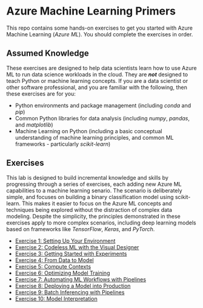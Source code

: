 # Azure Machine Learning Primers

This repo contains some hands-on exercises to get you started with Azure Machine Learning (*Azure ML*). You should complete the exercises in order.

## Assumed Knowledge

These exercises are designed to help data scientists learn how to use Azure ML to run data science workloads in the cloud. They are ***not*** designed to teach Python or machine learning concepts. If you are a data scientist or other software professional, and you are familiar with the following, then these exercises are for you:

- Python environments and package management (including *conda* and *pip*)
- Common Python libraries for data analysis (including *numpy*, *pandas*, and *matplotlib*)
- Machine Learning on Python (including a basic conceptual understanding of machine learning principles, and common ML frameworks - particularly *scikit-learn*)

## Exercises

This lab is designed to build incremental knowledge and skills by progressing through a series of exercises, each adding new Azure ML capabilities to a machine learning senario. The scenario is deliberately simple, and focuses on building a binary classification model using scikit-learn. This makes it easier to focus on the Azure ML concepts and techniques being explored without the distraction of complex data modeling. Despite the simplicity, the principles demonstrated in these exercises apply to more complex scenarios, including deep learning models based on frameworks like *TensorFlow*, *Keras*, and *PyTorch*.

- [Exercise 1: Setting Up Your Environment](ex1.md)
- [Exercise 2: Codeless ML with the Visual Designer](ex2.md)
- [Exercise 3: Getting Started with Experiments](ex3.md)
- [Exercise 4: From Data to Model](ex4.md)
- [Exercise 5: Compute Contexts](ex5.md)
- [Exercise 6: Optimizing Model Training](ex6.md)
- [Exercise 7: Automating ML Workflows with Pipelines](ex7.md)
- [Exercise 8: Deploying a Model into Production](ex8.md)
- [Exercise 9: Batch Inferencing with Pipelines](ex9.md)
- [Exercise 10: Model Interpretation](ex10.md)
